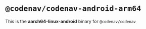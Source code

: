 # `@codenav/codenav-android-arm64`

This is the **aarch64-linux-android** binary for `@codenav/codenav`
